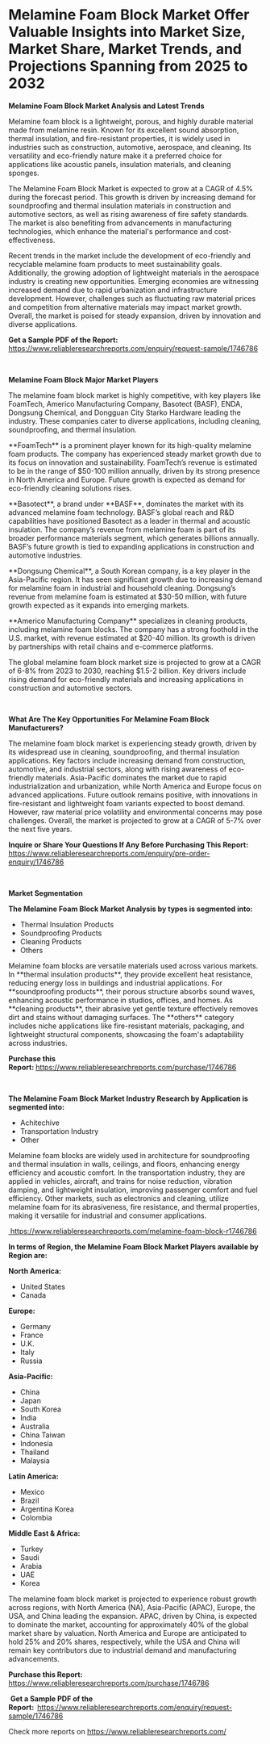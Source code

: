 <p><h1>Melamine Foam Block Market Offer Valuable Insights into Market Size, Market Share, Market Trends, and Projections Spanning from 2025 to 2032</h1></p><p><strong>Melamine Foam Block Market Analysis and Latest Trends</strong></p>
<p><p>Melamine foam block is a lightweight, porous, and highly durable material made from melamine resin. Known for its excellent sound absorption, thermal insulation, and fire-resistant properties, it is widely used in industries such as construction, automotive, aerospace, and cleaning. Its versatility and eco-friendly nature make it a preferred choice for applications like acoustic panels, insulation materials, and cleaning sponges.</p><p>The Melamine Foam Block Market is expected to grow at a CAGR of 4.5% during the forecast period. This growth is driven by increasing demand for soundproofing and thermal insulation materials in construction and automotive sectors, as well as rising awareness of fire safety standards. The market is also benefiting from advancements in manufacturing technologies, which enhance the material's performance and cost-effectiveness.</p><p>Recent trends in the market include the development of eco-friendly and recyclable melamine foam products to meet sustainability goals. Additionally, the growing adoption of lightweight materials in the aerospace industry is creating new opportunities. Emerging economies are witnessing increased demand due to rapid urbanization and infrastructure development. However, challenges such as fluctuating raw material prices and competition from alternative materials may impact market growth. Overall, the market is poised for steady expansion, driven by innovation and diverse applications.</p></p>
<p><strong>Get a Sample PDF of the Report:&nbsp;</strong> <a href="https://www.reliableresearchreports.com/enquiry/request-sample/1746786?utm_campaign=1512&utm_medium=2&utm_source=Github&utm_content=ia&utm_term=26012025&utm_id=melamine-foam-block">https://www.reliableresearchreports.com/enquiry/request-sample/1746786</a></p>
<p>&nbsp;</p>
<p><strong>Melamine Foam Block Major Market Players</strong></p>
<p><p>The melamine foam block market is highly competitive, with key players like FoamTech, Americo Manufacturing Company, Basotect (BASF), ENDA, Dongsung Chemical, and Dongguan City Starko Hardware leading the industry. These companies cater to diverse applications, including cleaning, soundproofing, and thermal insulation.</p><p>**FoamTech** is a prominent player known for its high-quality melamine foam products. The company has experienced steady market growth due to its focus on innovation and sustainability. FoamTech’s revenue is estimated to be in the range of $50-100 million annually, driven by its strong presence in North America and Europe. Future growth is expected as demand for eco-friendly cleaning solutions rises.</p><p>**Basotect**, a brand under **BASF**, dominates the market with its advanced melamine foam technology. BASF’s global reach and R&D capabilities have positioned Basotect as a leader in thermal and acoustic insulation. The company’s revenue from melamine foam is part of its broader performance materials segment, which generates billions annually. BASF’s future growth is tied to expanding applications in construction and automotive industries.</p><p>**Dongsung Chemical**, a South Korean company, is a key player in the Asia-Pacific region. It has seen significant growth due to increasing demand for melamine foam in industrial and household cleaning. Dongsung’s revenue from melamine foam is estimated at $30-50 million, with future growth expected as it expands into emerging markets.</p><p>**Americo Manufacturing Company** specializes in cleaning products, including melamine foam blocks. The company has a strong foothold in the U.S. market, with revenue estimated at $20-40 million. Its growth is driven by partnerships with retail chains and e-commerce platforms.</p><p>The global melamine foam block market size is projected to grow at a CAGR of 6-8% from 2023 to 2030, reaching $1.5-2 billion. Key drivers include rising demand for eco-friendly materials and increasing applications in construction and automotive sectors.</p></p>
<p>&nbsp;</p>
<p><strong>What Are The Key Opportunities For Melamine Foam Block Manufacturers?</strong></p>
<p><p>The melamine foam block market is experiencing steady growth, driven by its widespread use in cleaning, soundproofing, and thermal insulation applications. Key factors include increasing demand from construction, automotive, and industrial sectors, along with rising awareness of eco-friendly materials. Asia-Pacific dominates the market due to rapid industrialization and urbanization, while North America and Europe focus on advanced applications. Future outlook remains positive, with innovations in fire-resistant and lightweight foam variants expected to boost demand. However, raw material price volatility and environmental concerns may pose challenges. Overall, the market is projected to grow at a CAGR of 5-7% over the next five years.</p></p>
<p><strong>Inquire or Share Your Questions If Any Before Purchasing This Report:</strong> <a href="https://www.reliableresearchreports.com/enquiry/pre-order-enquiry/1746786?utm_campaign=1512&utm_medium=2&utm_source=Github&utm_content=ia&utm_term=26012025&utm_id=melamine-foam-block">https://www.reliableresearchreports.com/enquiry/pre-order-enquiry/1746786</a></p>
<p>&nbsp;</p>
<p><strong>Market Segmentation</strong></p>
<p><strong>The Melamine Foam Block Market Analysis by types is segmented into:</strong></p>
<p><ul><li>Thermal Insulation Products</li><li>Soundproofing Products</li><li>Cleaning Products</li><li>Others</li></ul></p>
<p><p>Melamine foam blocks are versatile materials used across various markets. In **thermal insulation products**, they provide excellent heat resistance, reducing energy loss in buildings and industrial applications. For **soundproofing products**, their porous structure absorbs sound waves, enhancing acoustic performance in studios, offices, and homes. As **cleaning products**, their abrasive yet gentle texture effectively removes dirt and stains without damaging surfaces. The **others** category includes niche applications like fire-resistant materials, packaging, and lightweight structural components, showcasing the foam's adaptability across industries.</p></p>
<p><strong>Purchase this Report:&nbsp;</strong><a href="https://www.reliableresearchreports.com/purchase/1746786?utm_campaign=1512&utm_medium=2&utm_source=Github&utm_content=ia&utm_term=26012025&utm_id=melamine-foam-block">https://www.reliableresearchreports.com/purchase/1746786</a></p>
<p>&nbsp;</p>
<p><strong>The Melamine Foam Block Market Industry Research by Application is segmented into:</strong></p>
<p><ul><li>Achitechive</li><li>Transportation Industry</li><li>Other</li></ul></p>
<p><p>Melamine foam blocks are widely used in architecture for soundproofing and thermal insulation in walls, ceilings, and floors, enhancing energy efficiency and acoustic comfort. In the transportation industry, they are applied in vehicles, aircraft, and trains for noise reduction, vibration damping, and lightweight insulation, improving passenger comfort and fuel efficiency. Other markets, such as electronics and cleaning, utilize melamine foam for its abrasiveness, fire resistance, and thermal properties, making it versatile for industrial and consumer applications.</p></p>
<p><a href="https://www.reliableresearchreports.com/melamine-foam-block-r1746786?utm_campaign=1512&utm_medium=2&utm_source=Github&utm_content=ia&utm_term=26012025&utm_id=melamine-foam-block">&nbsp;https://www.reliableresearchreports.com/melamine-foam-block-r1746786</a></p>
<p><strong>In terms of Region, the Melamine Foam Block Market Players available by Region are:</strong></p>
<p>
    <p> <strong> North America: </strong>
        <ul>
            <li>United States</li>
            <li>Canada</li>
        </ul>
        </p> 
    <p> <strong> Europe: </strong>
        <ul>
            <li>Germany</li>
            <li>France</li>
            <li>U.K.</li>
            <li>Italy</li>
            <li>Russia</li>
        </ul>
        </p> 
    <p> <strong> Asia-Pacific: </strong>
        <ul>
            <li>China</li>
            <li>Japan</li>
            <li>South Korea</li>
            <li>India</li>
            <li>Australia</li>
            <li>China Taiwan</li>
            <li>Indonesia</li>
            <li>Thailand</li>
            <li>Malaysia</li>
        </ul>
        </p> 
    <p> <strong> Latin America: </strong>
        <ul>
            <li>Mexico</li>
            <li>Brazil</li>
            <li>Argentina Korea</li>
            <li>Colombia</li>
        </ul>
        </p> 
    <p> <strong> Middle East & Africa: </strong>
        <ul>
            <li>Turkey</li>
            <li>Saudi</li>
            <li>Arabia</li>
            <li>UAE</li>
            <li>Korea</li>
        </ul>
    </p>
    </p>
<p><p>The melamine foam block market is projected to experience robust growth across regions, with North America (NA), Asia-Pacific (APAC), Europe, the USA, and China leading the expansion. APAC, driven by China, is expected to dominate the market, accounting for approximately 40% of the global market share by valuation. North America and Europe are anticipated to hold 25% and 20% shares, respectively, while the USA and China will remain key contributors due to industrial demand and manufacturing advancements.</p></p>
<p><strong>Purchase this Report: </strong><a href="https://www.reliableresearchreports.com/purchase/1746786?utm_campaign=1512&utm_medium=2&utm_source=Github&utm_content=ia&utm_term=26012025&utm_id=melamine-foam-block">https://www.reliableresearchreports.com/purchase/1746786</a></p>
<p>&nbsp;<strong>Get a Sample PDF of the Report:&nbsp;&nbsp;</strong><a href="https://www.reliableresearchreports.com/enquiry/request-sample/1746786?utm_campaign=1512&utm_medium=2&utm_source=Github&utm_content=ia&utm_term=26012025&utm_id=melamine-foam-block">https://www.reliableresearchreports.com/enquiry/request-sample/1746786</a></p>
<p><strong></strong></p>
<p>Check more reports on <a href="https://www.reliableresearchreports.com/?utm_campaign=1512&utm_medium=2&utm_source=Github&utm_content=ia&utm_term=26012025&utm_id=melamine-foam-block">https://www.reliableresearchreports.com/</a></p>